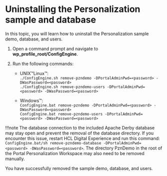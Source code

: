 # Uninstalling the Personalization sample and database

In this topic, you will learn how to uninstall the Personalization sample demo, database, and users.

1. Open a command prompt and navigate to **wp_profile_root/ConfigEngine**.

2. Run the following commands:

    - UNIX™Linux™:  
        `./ConfigEngine.sh remove-pzndemo -DPortalAdminPwd=<password> -DWasPassword=<password>`  
        `./ConfigEngine.sh remove-pzndemo-users -DPortalAdminPwd=<password> -DWasPassword=<password>`  

    - Windows™:  
        `ConfigEngine.bat remove-pzndemo -DPortalAdminPwd=<password> -DWasPassword=<password>`  
        `ConfigEngine.bat remove-pzndemo-users -DPortalAdminPwd=<password> -DWasPassword=<password>`  

!!!note
    The database connection to the included Apache Derby database may stay open and prevent the removal of the database directory. If you encounter this issue, restart HCL Digital Experience and run this command: `ConfigEngine.bat/sh remove-pzndemo-database -DPortalAdminPwd=<password> -DWasPassword=<password>`. The directory PznDemo in the root of the Portal Personalization Workspace may also need to be removed manually.

You have successfully removed the sample demo, database, and users.  
